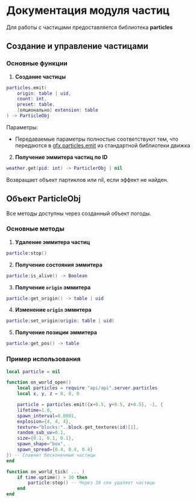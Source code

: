# Документация модуля частиц

Для работы с частицами предоставляется библиотека **particles**

## Создание и управление частицами

### Основные функции

1. **Создание частицы**
```lua
particles.emit(
	origin: table | uid, 
	count: int, 
	preset: table, 
	[опционально] extension: table
) -> ParticleObj
```
Параметры:
-	Передаваемые параметры полностью соответствуют тем, что передаются в [gfx.particles.emit](https://github.com/MihailRis/voxelcore/blob/main/doc/ru/particles.md) из стандартной библиотеки движка

2. **Получение эммитера частиц по ID**
```lua
weather.get(pid: int) -> ParticlerObj | nil
```
Возвращает объект партиклов или nil, если эффект не найден.

## Объект ParticleObj

Все методы доступны через созданный объект погоды.

### Основные методы

1. **Удаление эммитера частиц**
```lua
particle:stop()
```

2. **Получение состояния эммитера**
```lua
particle:is_alive() -> Boolean
```

3. **Получение `origin` эммитера**
```lua
particle:get_origin() -> table | uid
```

4. **Изменение `origin` эммитера**
```lua
particle:set_origin(origin: table | uid)
```

5. **Получение позиции эммитера**
```lua
particle:get_pos() -> table
```

### Пример использования

```lua
local particle = nil

function on_world_open()
    local particles = require "api/api".server.particles
    local x, y, z = 0, 0, 0

    particle = particles.emit({x+0.5, y+0.5, z+0.5}, -1, {
    lifetime=1.0,
    spawn_interval=0.0001,
    explosion={4, 4, 4},
    texture="blocks:"..block.get_textures(id)[1],
    random_sub_uv=0.1,
    size={0.1, 0.1, 0.1},
    spawn_shape="box",
    spawn_spread={0.4, 0.4, 0.4}
}) -- Спавнит бесконечные частицы
end

function on_world_tick( ... )
    if time.uptime() > 30 then
        particle:stop() -- Через 30 сек удаляет частицы
    end
end
```